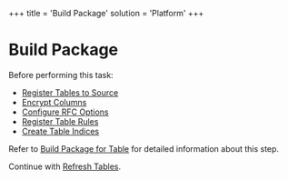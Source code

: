+++
title = 'Build Package'
solution = 'Platform'
+++

# Build Package

Before performing this task:

  - [Register Tables to Source](Register_Tables_to_Source)
  - [Encrypt Columns](Encrypt_Columns)
  - [Configure RFC Options](Configure_RFC_Options)
  - [Register Table Rules](Register_Table_Rules)
  - [Create Table Indices](Create_Table_Indices)

Refer to [Build Package for Table](Build_Package_for_Table) for
detailed information about this step.

Continue with [Refresh Tables](Refresh_Tables).
